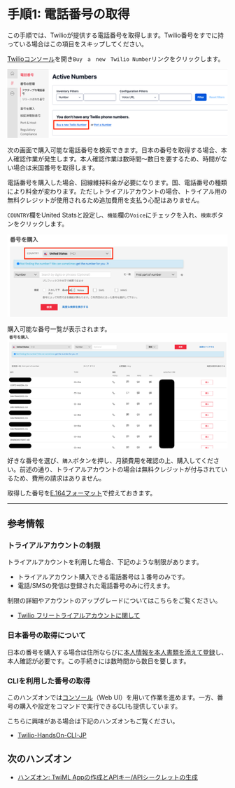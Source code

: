 #  手順1: 電話番号の取得

この手順では、Twilioが提供する電話番号を取得します。Twilio番号をすでに持っている場合はこの項目をスキップしてください。

[Twilioコンソール](https://jp.twilio.com/console/phone-numbers/incoming)を開き`Buy　a　new　Twilio Number`リンクをクリックします。

![電話番号コンソール](../assets/01-Phone-Numbers.png)

次の画面で購入可能な電話番号を検索できます。日本の番号を取得する場合、本人確認作業が発生します。本人確認作業は数時間〜数日を要するため、時間がない場合は米国番号を取得します。

電話番号を購入した場合、回線維持料金が必要になります。国、電話番号の種類により料金が変わります。ただしトライアルアカウントの場合、トライアル用の無料クレジットが使用されるため追加費用を支払う心配はありません。

`COUNTRY`欄をUnited Statsと設定し、`機能`欄の`Voice`にチェックを入れ、`検索`ボタンをクリックします。

![番号検索](../assets/01-Serach-Numbers.png)

購入可能な番号一覧が表示されます。
![番号一覧](../assets/01-Number-List.png)

好きな番号を選び、`購入`ボタンを押し、月額費用を確認の上、購入してください。前述の通り、トライアルアカウントの場合は無料クレジットが付与されているため、費用の請求はありません。

取得した番号を[E.164フォーマット](https://jp.twilio.com/docs/glossary/what-e164)で控えておきます。

---

## 参考情報

### トライアルアカウントの制限 ###

トライアルアカウントを利用した場合、下記のような制限があります。
- トライアルアカウント購入できる電話番号は１番号のみです。
- 電話/SMSの発信は登録された電話番号のみに行えます。

制限の詳細やアカウントのアップグレードについてはこちらをご覧ください。
- [Twilio フリートライアルアカウントに関して](https://support.twilio.com/hc/en-us/articles/360044841214-Twilio-%E3%83%95%E3%83%AA%E3%83%BC%E3%83%88%E3%83%A9%E3%82%A4%E3%82%A2%E3%83%AB%E3%82%A2%E3%82%AB%E3%82%A6%E3%83%B3%E3%83%88%E3%81%AB%E9%96%A2%E3%81%97%E3%81%A6)

### 日本番号の取得について ###

日本の番号を購入する場合は住所ならびに[本人情報を本人書類を添えて登録](https://support.twilio.com/hc/en-us/articles/360044400214)し、本人確認が必要です。この手続きには数時間から数日を要します。

### CLIを利用した番号の取得 ###

このハンズオンでは[コンソール](https://jp.twilio.com/console)（Web UI）を用いて作業を進めます。一方、番号の購入や設定をコマンドで実行できるCLIも提供しています。

こちらに興味がある場合は下記のハンズオンもご覧ください。

- [Twilio-HandsOn-CLI-JP](https://neri78.github.io/Twilio-HandsOn-CLI-JP/)

## 次のハンズオン

- [ハンズオン: TwiML Appの作成とAPIキー/APIシークレットの生成](../02-TwiML-App-API-Key-Secret/00-Overview.md)